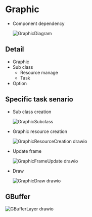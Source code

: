# Graphic
  - Component dependency

    ![GraphicDiagram](https://github.com/nupnup-hub/JinEngine/assets/59456231/cdd52031-4b22-49fa-be97-af8a2baba886)
 
   
## Detail
  - Graphic
  - Sub class
    - Resource manage
    - Task
  - Option

## Specific task senario
  - Sub class creation
    
    ![GraphicSubclass](https://github.com/nupnup-hub/JinEngine/assets/59456231/75a0f5a0-9af5-48e9-a590-1bdb6d835d61)

  - Graphic resource creation

    ![GraphicResourceCreation drawio](https://github.com/nupnup-hub/JinEngine/assets/59456231/ac28268b-2541-4a3e-bbd7-82ec2408933a)

    
  - Update frame
    
    ![GraphicFrameUpdate drawio](https://github.com/nupnup-hub/JinEngine/assets/59456231/f8368c61-e04a-4199-83dc-ea79c7020305)
    
  - Draw
    
    ![GraphicDraw drawio](https://github.com/nupnup-hub/JinEngine/assets/59456231/886abff7-78c0-4520-9dd0-b26f3d57d5cf)

## GBuffer

  ![GBufferLayer drawio](https://github.com/nupnup-hub/JinEngine/assets/59456231/c4e79965-2e35-4f02-bd8b-81b1b5ded2ff)
